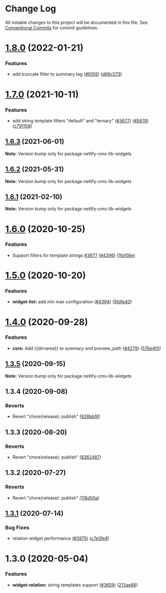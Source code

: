 # Change Log

All notable changes to this project will be documented in this file.
See [Conventional Commits](https://conventionalcommits.org) for commit guidelines.

# [1.8.0](https://github.com/netlify/netlify-cms/compare/netlify-cms-lib-widgets@1.7.0...netlify-cms-lib-widgets@1.8.0) (2022-01-21)


### Features

* add truncate filter to summary tag ([#6105](https://github.com/netlify/netlify-cms/issues/6105)) ([d66c573](https://github.com/netlify/netlify-cms/commit/d66c573697c6a66919e048f0fde9cf2f8ea6acac))





# [1.7.0](https://github.com/netlify/netlify-cms/compare/netlify-cms-lib-widgets@1.6.3...netlify-cms-lib-widgets@1.7.0) (2021-10-11)


### Features

* add string template filters "default" and "ternary" ([#3677](https://github.com/netlify/netlify-cms/issues/3677)) ([#5878](https://github.com/netlify/netlify-cms/issues/5878)) ([c791158](https://github.com/netlify/netlify-cms/commit/c791158dd5ea8ea03930f9881a86c71cb1770836))





## [1.6.3](https://github.com/netlify/netlify-cms/tree/master/packages/netlify-cms-lib-widgets/compare/netlify-cms-lib-widgets@1.6.2...netlify-cms-lib-widgets@1.6.3) (2021-06-01)

**Note:** Version bump only for package netlify-cms-lib-widgets





## [1.6.2](https://github.com/netlify/netlify-cms/tree/master/packages/netlify-cms-lib-widgets/compare/netlify-cms-lib-widgets@1.6.1...netlify-cms-lib-widgets@1.6.2) (2021-05-31)

**Note:** Version bump only for package netlify-cms-lib-widgets





## [1.6.1](https://github.com/netlify/netlify-cms/tree/master/packages/netlify-cms-lib-widgets/compare/netlify-cms-lib-widgets@1.6.0...netlify-cms-lib-widgets@1.6.1) (2021-02-10)

**Note:** Version bump only for package netlify-cms-lib-widgets





# [1.6.0](https://github.com/netlify/netlify-cms/tree/master/packages/netlify-cms-lib-widgets/compare/netlify-cms-lib-widgets@1.5.0...netlify-cms-lib-widgets@1.6.0) (2020-10-25)


### Features

* Support filters for template strings [#3677](https://github.com/netlify/netlify-cms/tree/master/packages/netlify-cms-lib-widgets/issues/3677) ([#4396](https://github.com/netlify/netlify-cms/tree/master/packages/netlify-cms-lib-widgets/issues/4396)) ([1fa108e](https://github.com/netlify/netlify-cms/tree/master/packages/netlify-cms-lib-widgets/commit/1fa108ee67b7e992a4d2a61cde13df7917e103be))





# [1.5.0](https://github.com/netlify/netlify-cms/tree/master/packages/netlify-cms-lib-widgets/compare/netlify-cms-lib-widgets@1.4.0...netlify-cms-lib-widgets@1.5.0) (2020-10-20)


### Features

* **widget-list:** add min max configuration ([#4394](https://github.com/netlify/netlify-cms/tree/master/packages/netlify-cms-lib-widgets/issues/4394)) ([5fdfe40](https://github.com/netlify/netlify-cms/tree/master/packages/netlify-cms-lib-widgets/commit/5fdfe40dd29e9e22c9ae7d6219bc057f7ea7280b))





# [1.4.0](https://github.com/netlify/netlify-cms/tree/master/packages/netlify-cms-lib-widgets/compare/netlify-cms-lib-widgets@1.3.5...netlify-cms-lib-widgets@1.4.0) (2020-09-28)


### Features

* **core:** Add {{dirname}} to summary and preview_path ([#4279](https://github.com/netlify/netlify-cms/tree/master/packages/netlify-cms-lib-widgets/issues/4279)) ([576e4f0](https://github.com/netlify/netlify-cms/tree/master/packages/netlify-cms-lib-widgets/commit/576e4f0f1a158d6b587587c52fb288d8f6eea89f))





## [1.3.5](https://github.com/netlify/netlify-cms/tree/master/packages/netlify-cms-lib-widgets/compare/netlify-cms-lib-widgets@1.3.4...netlify-cms-lib-widgets@1.3.5) (2020-09-15)

**Note:** Version bump only for package netlify-cms-lib-widgets





## 1.3.4 (2020-09-08)


### Reverts

* Revert "chore(release): publish" ([828bb16](https://github.com/netlify/netlify-cms/tree/master/packages/netlify-cms-lib-widgets/commit/828bb16415b8c22a34caa19c50c38b24ffe9ceae))





## 1.3.3 (2020-08-20)


### Reverts

* Revert "chore(release): publish" ([8262487](https://github.com/netlify/netlify-cms/tree/master/packages/netlify-cms-lib-widgets/commit/82624879ccbcb16610090041db28f00714d924c8))





## 1.3.2 (2020-07-27)


### Reverts

* Revert "chore(release): publish" ([118d50a](https://github.com/netlify/netlify-cms/tree/master/packages/netlify-cms-lib-widgets/commit/118d50a7a70295f25073e564b5161aa2b9883056))





## [1.3.1](https://github.com/netlify/netlify-cms/tree/master/packages/netlify-cms-lib-widgets/compare/netlify-cms-lib-widgets@1.3.0...netlify-cms-lib-widgets@1.3.1) (2020-07-14)


### Bug Fixes

* relation widget performance ([#3975](https://github.com/netlify/netlify-cms/tree/master/packages/netlify-cms-lib-widgets/issues/3975)) ([c7e0fe8](https://github.com/netlify/netlify-cms/tree/master/packages/netlify-cms-lib-widgets/commit/c7e0fe8492d09a3d151c608f50da844f421362ed))





# 1.3.0 (2020-05-04)


### Features

* **widget-relation:** string templates support ([#3659](https://github.com/netlify/netlify-cms/tree/master/packages/netlify-cms-lib-widgets/issues/3659)) ([213ae86](https://github.com/netlify/netlify-cms/tree/master/packages/netlify-cms-lib-widgets/commit/213ae86b54d02f5fc79fe11113507587ed062ff2))
